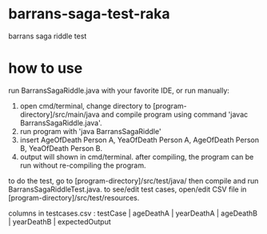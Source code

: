 # barrans-saga-test-raka
barrans saga riddle test
# how to use
run BarransSagaRiddle.java with your favorite IDE, or run manually:
1. open cmd/terminal, change directory to [program-directory]/src/main/java and compile program using command 'javac BarransSagaRiddle.java'.
2. run program with 'java BarransSagaRiddle'
3. insert AgeOfDeath Person A, YeaOfDeath Person A, AgeOfDeath Person B, YeaOfDeath Person B.
4. output will shown in cmd/terminal. 
after compiling, the program can be run without re-compiling the program.

to do the test, go to [program-directory]/src/test/java/ then compile and run BarransSagaRiddleTest.java.
to see/edit test cases, open/edit CSV file in [program-directory]/src/test/resources.


columns in testcases.csv :
testCase  |  ageDeathA  |  yearDeathA  |  ageDeathB  |  yearDeathB  |  expectedOutput
